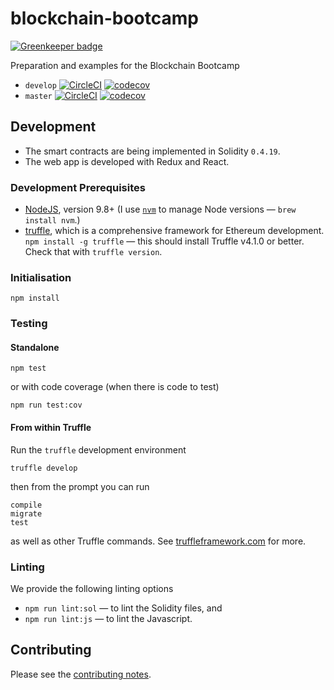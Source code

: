 # blockchain-bootcamp

[![Greenkeeper badge](https://badges.greenkeeper.io/industrieco/blockchain-bootcamp.svg)](https://greenkeeper.io/)

Preparation and examples for the Blockchain Bootcamp

* `develop` [![CircleCI](https://circleci.com/gh/industrieco/blockchain-bootcamp/tree/develop.svg?style=svg)](https://circleci.com/gh/industrieco/blockchain-bootcamp/tree/develop) [![codecov](https://codecov.io/gh/industrieco/blockchain-bootcamp/branch/develop/graph/badge.svg)](https://codecov.io/gh/industrieco/blockchain-bootcamp)
* `master` [![CircleCI](https://circleci.com/gh/industrieco/blockchain-bootcamp/tree/master.svg?style=svg)](https://circleci.com/gh/industrieco/blockchain-bootcamp/tree/master) [![codecov](https://codecov.io/gh/industrieco/blockchain-bootcamp/branch/master/graph/badge.svg)](https://codecov.io/gh/industrieco/blockchain-bootcamp)

## Development

* The smart contracts are being implemented in Solidity `0.4.19`.
* The web app is developed with Redux and React.

### Development Prerequisites

* [NodeJS](htps://nodejs.org), version 9.8+ (I use [`nvm`](https://github.com/creationix/nvm) to manage Node versions — `brew install nvm`.)
* [truffle](http://truffleframework.com/), which is a comprehensive framework for Ethereum development. `npm install -g truffle` — this should install Truffle v4.1.0 or better.  Check that with `truffle version`.

### Initialisation

    npm install

### Testing

#### Standalone

    npm test

or with code coverage (when there is code to test)

    npm run test:cov

#### From within Truffle

Run the `truffle` development environment

    truffle develop

then from the prompt you can run

    compile
    migrate
    test

as well as other Truffle commands. See [truffleframework.com](http://truffleframework.com) for more.

### Linting

We provide the following linting options

* `npm run lint:sol` — to lint the Solidity files, and
* `npm run lint:js` — to lint the Javascript.

## Contributing

Please see the [contributing notes](CONTRIBUTING.md).
